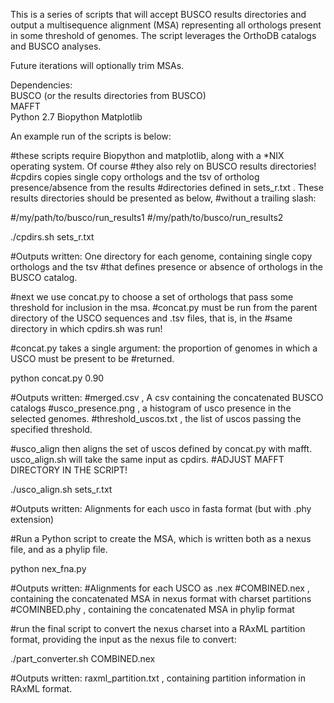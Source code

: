 This is a series of scripts that will accept BUSCO results directories and output a multisequence alignment (MSA) representing all orthologs present in some threshold of genomes.  The script leverages the OrthoDB catalogs and BUSCO analyses.

Future iterations will optionally trim MSAs.

Dependencies:  
BUSCO (or the results directories from BUSCO)    
MAFFT  
Python 2.7
    Biopython
    Matplotlib  

An example run of the scripts is below:  

#these scripts require Biopython and matplotlib, along with a *NIX operating system.  Of course
#they also rely on BUSCO results directories!
#cpdirs copies single copy orthologs and the tsv of ortholog presence/absence from the results 
#directories defined in sets_r.txt .  These results directories should be presented as below, 
#without a trailing slash:

#/my/path/to/busco/run_results1
#/my/path/to/busco/run_results2

./cpdirs.sh sets_r.txt

#Outputs written: One directory for each genome, containing single copy orthologs and the tsv
#that defines presence or absence of orthologs in the BUSCO catalog.

#next we use concat.py to choose a set of orthologs that pass some threshold for inclusion in the msa.
#concat.py must be run from the parent directory of the USCO sequences and .tsv files, that is, in the 
#same directory in which cpdirs.sh was run!

#concat.py takes a single argument: the proportion of genomes in which a USCO must be present to be #returned.

python concat.py 0.90

#Outputs written: 
#merged.csv , A csv containing the concatenated BUSCO catalogs
#usco_presence.png , a histogram of usco presence in the selected genomes.
#threshold_uscos.txt , the list of uscos passing the specified threshold.

#usco_align then aligns the set of uscos defined by concat.py with mafft. usco_align.sh will take the same input as cpdirs.
#ADJUST MAFFT DIRECTORY IN THE SCRIPT! 

./usco_align.sh sets_r.txt

#Outputs written: Alignments for each usco in fasta format (but with .phy extension)

#Run a Python script to create the MSA, which is written both as a nexus file, and as a phylip file.

python nex_fna.py

#Outputs written: 
#Alignments for each USCO as .nex
#COMBINED.nex , containing the concatenated MSA in nexus format with charset partitions
#COMINBED.phy , containing the concatenated MSA in phylip format

#run the final script to convert the nexus charset into a RAxML partition format, providing the input as the nexus file to convert:

./part_converter.sh COMBINED.nex

#Outputs written: raxml_partition.txt , containing partition information in RAxML format.
